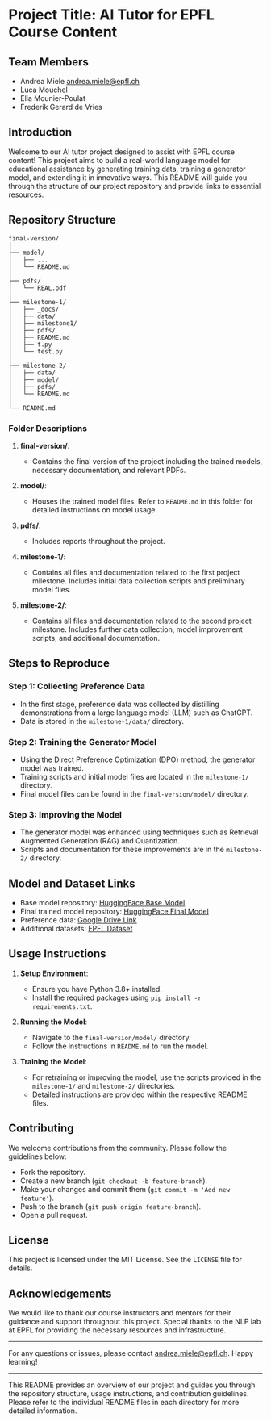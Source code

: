 # Project Title: AI Tutor for EPFL Course Content

## Team Members
- Andrea Miele [andrea.miele@epfl.ch](mailto:andrea.miele@epfl.ch)
- Luca Mouchel
- Elia Mounier-Poulat
- Frederik Gerard de Vries

## Introduction
Welcome to our AI tutor project designed to assist with EPFL course content! This project aims to build a real-world language model for educational assistance by generating training data, training a generator model, and extending it in innovative ways. This README will guide you through the structure of our project repository and provide links to essential resources.

## Repository Structure
```plaintext
final-version/
│
├── model/
│   ├── ...
│   └── README.md
│
├── pdfs/
│   └── REAL.pdf
│
├── milestone-1/
│   ├── _docs/
│   ├── data/
│   ├── milestone1/
│   ├── pdfs/
│   ├── README.md
│   ├── t.py
│   └── test.py
│
├── milestone-2/
│   ├── data/
│   ├── model/
│   ├── pdfs/
│   └── README.md
│
└── README.md
```

### Folder Descriptions

1. **final-version/**:
   - Contains the final version of the project including the trained models, necessary documentation, and relevant PDFs.

2. **model/**:
   - Houses the trained model files. Refer to `README.md` in this folder for detailed instructions on model usage.

3. **pdfs/**:
   - Includes reports throughout the project.

4. **milestone-1/**:
   - Contains all files and documentation related to the first project milestone. Includes initial data collection scripts and preliminary model files.

5. **milestone-2/**:
   - Contains all files and documentation related to the second project milestone. Includes further data collection, model improvement scripts, and additional documentation.

## Steps to Reproduce

### Step 1: Collecting Preference Data
- In the first stage, preference data was collected by distilling demonstrations from a large language model (LLM) such as ChatGPT.
- Data is stored in the `milestone-1/data/` directory.

### Step 2: Training the Generator Model
- Using the Direct Preference Optimization (DPO) method, the generator model was trained.
- Training scripts and initial model files are located in the `milestone-1/` directory.
- Final model files can be found in the `final-version/model/` directory.

### Step 3: Improving the Model
- The generator model was enhanced using techniques such as Retrieval Augmented Generation (RAG) and Quantization.
- Scripts and documentation for these improvements are in the `milestone-2/` directory.

## Model and Dataset Links
- Base model repository: [HuggingFace Base Model]()
- Final trained model repository: [HuggingFace Final Model]()
- Preference data: [Google Drive Link]()
- Additional datasets: [EPFL Dataset]()

## Usage Instructions
1. **Setup Environment**:
   - Ensure you have Python 3.8+ installed.
   - Install the required packages using `pip install -r requirements.txt`.

2. **Running the Model**:
   - Navigate to the `final-version/model/` directory.
   - Follow the instructions in `README.md` to run the model.

3. **Training the Model**:
   - For retraining or improving the model, use the scripts provided in the `milestone-1/` and `milestone-2/` directories.
   - Detailed instructions are provided within the respective README files.

## Contributing
We welcome contributions from the community. Please follow the guidelines below:
- Fork the repository.
- Create a new branch (`git checkout -b feature-branch`).
- Make your changes and commit them (`git commit -m 'Add new feature'`).
- Push to the branch (`git push origin feature-branch`).
- Open a pull request.

## License
This project is licensed under the MIT License. See the `LICENSE` file for details.

## Acknowledgements
We would like to thank our course instructors and mentors for their guidance and support throughout this project. Special thanks to the NLP lab at EPFL for providing the necessary resources and infrastructure.

---

For any questions or issues, please contact [andrea.miele@epfl.ch](mailto:andrea.miele@epfl.ch). Happy learning!

---

This README provides an overview of our project and guides you through the repository structure, usage instructions, and contribution guidelines. Please refer to the individual README files in each directory for more detailed information.
